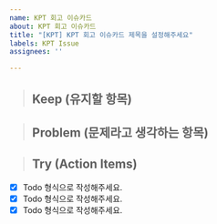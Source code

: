 ```yaml
---
name: KPT 회고 이슈카드
about: KPT 회고 이슈카드
title: "[KPT] KPT 회고 이슈카드 제목을 설정해주세요"
labels: KPT Issue
assignees: ''

---
```


> ## Keep (유지할 항목)
 
> ## Problem (문제라고 생각하는 항목)

> ## Try (Action Items)
 * [x]  Todo 형식으로 작성해주세요.
 * [x]  Todo 형식으로 작성해주세요.
 * [x]  Todo 형식으로 작성해주세요.
